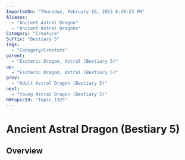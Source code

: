 ```yaml
---
ImportedOn: "Thursday, February 16, 2023 6:10:23 PM"
Aliases:
  - "Ancient Astral Dragon"
  - "Ancient Astral Dragons"
Category: "Creature"
Suffix: "Bestiary 5"
Tags:
  - "Category/Creature"
parent:
  - "Esoteric Dragon, Astral (Bestiary 5)"
up:
  - "Esoteric Dragon, Astral (Bestiary 5)"
prev:
  - "Adult Astral Dragon (Bestiary 5)"
next:
  - "Young Astral Dragon (Bestiary 5)"
RWtopicId: "Topic_1325"
---
```

# Ancient Astral Dragon (Bestiary 5)
## Overview
